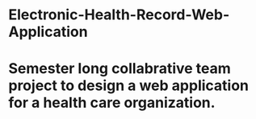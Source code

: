 # Electronic-Health-Record-Web-Application

# Semester long collabrative team project to design a web application for a health care organization. 
  
